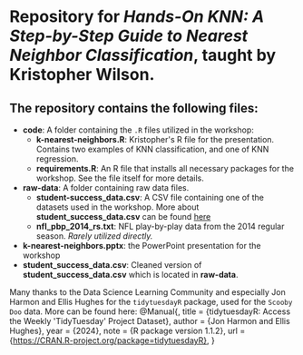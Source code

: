 # Repository for _Hands-On KNN: A Step-by-Step Guide to Nearest Neighbor Classification_, taught by **Kristopher Wilson**.

## The repository contains the following files:
- **code**: A folder containing the `.R` files utilized in the workshop:
  - **k-nearest-neighbors.R**: Kristopher's R file for the presentation. Contains two examples of KNN classification, and one of KNN regression.
  - **requirements.R**: An R file that installs all necessary packages for the workshop. See the file itself for more details.
- **raw-data**: A folder containing raw data files. 
  - **student-success_data.csv**: A CSV file containing one of the datasets used in the workshop. More about **student_success_data.csv** can be found [here](https://archive.ics.uci.edu/dataset/697/predict+students+dropout+and+academic+success)
  - **nfl_pbp_2014_rs.txt**: NFL play-by-play data from the 2014 regular season. _Rarely utilized directly._
- **k-nearest-neighbors.pptx**: the PowerPoint presentation for the workshop
- **student_success_data.csv**: Cleaned version of **student_success_data.csv** which is located in **raw-data**.

Many thanks to the Data Science Learning Community and especially Jon Harmon and Ellis Hughes for the `tidytuesdayR` package, used for the `Scooby Doo` data. More can be found here:
@Manual{,
  title = {tidytuesdayR: Access the Weekly 'TidyTuesday' Project Dataset},
  author = {Jon Harmon and Ellis Hughes},
  year = {2024},
  note = {R package version 1.1.2},
  url = {https://CRAN.R-project.org/package=tidytuesdayR},
}
